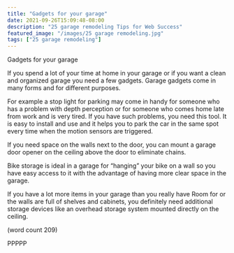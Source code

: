 ```yaml
---
title: "Gadgets for your garage"
date: 2021-09-26T15:09:48-08:00
description: "25 garage remodeling Tips for Web Success"
featured_image: "/images/25 garage remodeling.jpg"
tags: ["25 garage remodeling"]
---
```


Gadgets for your garage


If you spend a lot of your time at home in your garage or if 
you want a clean and organized garage you need a few
gadgets. Garage gadgets come in many forms and for different 
purposes.

For example a stop light for parking may come in handy for 
someone who has a problem with depth perception or for 
someone who comes home late from work and is very tired. If you 
have such problems, you need this tool. It is easy to install 
and use and it helps you to park the car in the same spot 
every time when the motion sensors are triggered.

If you need space on the walls next to the door, you can 
mount a garage door opener on the ceiling above the door
to eliminate chains. 

Bike storage is ideal in a garage for “hanging” your bike on a 
wall so you have easy access to it with the advantage of having 
more clear space in the garage.

If you have a lot more items in your garage than you really have
Room for or the walls are full of shelves and cabinets, you
definitely need additional storage devices like an overhead
storage system mounted directly on the ceiling.

(word count 209)

PPPPP

